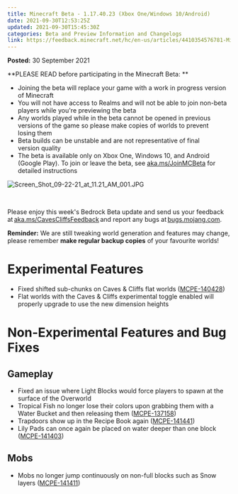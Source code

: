 ```yaml
---
title: Minecraft Beta - 1.17.40.23 (Xbox One/Windows 10/Android)
date: 2021-09-30T12:53:25Z
updated: 2021-09-30T15:45:30Z
categories: Beta and Preview Information and Changelogs
link: https://feedback.minecraft.net/hc/en-us/articles/4410354576781-Minecraft-Beta-1-17-40-23-Xbox-One-Windows-10-Android-
---
```


**Posted:** 30 September 2021

**PLEASE READ before participating in the Minecraft Beta: **

-   Joining the beta will replace your game with a work in progress version of Minecraft 
-   You will not have access to Realms and will not be able to join non-beta players while you\'re previewing the beta
-   Any worlds played while in the beta cannot be opened in previous versions of the game so please make copies of worlds to prevent losing them 
-   Beta builds can be unstable and are not representative of final version quality 
-   The beta is available only on Xbox One, Windows 10, and Android (Google Play). To join or leave the beta, see [aka.ms/JoinMCBeta](https://aka.ms/JoinMCBeta) for detailed instructions

![Screen_Shot_09-22-21_at_11.21_AM_001.JPG](https://feedback.minecraft.net/hc/article_attachments/4410349650573/Screen_Shot_09-22-21_at_11.21_AM_001.JPG)

 

Please enjoy this week's Bedrock Beta update and send us your feedback at [aka.ms/CavesCliffsFeedback](http://aka.ms/CavesCliffsFeedback) and report any bugs at [bugs.mojang.com](http://bugs.mojang.com/).  

**Reminder:** We are still tweaking world generation and features may change, please remember **make regular backup copies** of your favourite worlds! 

# **Experimental Features** 

-   Fixed shifted sub-chunks on Caves & Cliffs flat worlds ([MCPE-140428](https://bugs.mojang.com/browse/MCPE-140428))
-   Flat worlds with the Caves & Cliffs experimental toggle enabled will properly upgrade to use the new dimension heights 

# **Non-Experimental Features and Bug Fixes** 

## **Gameplay** 

-   Fixed an issue where Light Blocks would force players to spawn at the surface of the Overworld  
-   Tropical Fish no longer lose their colors upon grabbing them with a Water Bucket and then releasing them ([MCPE-137158](https://bugs.mojang.com/browse/MCPE-137158))  
-   Trapdoors show up in the Recipe Book again ([MCPE-141441](https://bugs.mojang.com/browse/MCPE-141441))  
-   Lily Pads can once again be placed on water deeper than one block ([MCPE-141403](https://bugs.mojang.com/browse/MCPE-141403))  

## **Mobs** 

-   Mobs no longer jump continuously on non-full blocks such as Snow layers ([MCPE-141411](https://bugs.mojang.com/browse/MCPE-141411))
